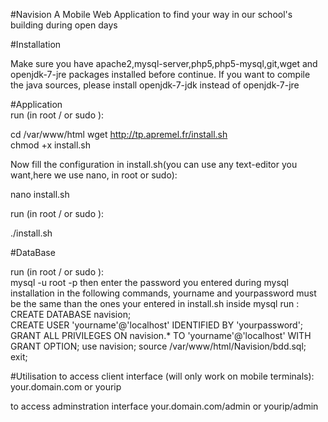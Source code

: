 #Navision
A Mobile Web Application to find your way in our school's building during open days

#Installation

Make sure you have apache2,mysql-server,php5,php5-mysql,git,wget and openjdk-7-jre packages installed before continue.
If you want to compile the java sources, please install openjdk-7-jdk instead of openjdk-7-jre

#Application  
run (in root / or sudo ):  
  
  cd /var/www/html
  wget http://tp.apremel.fr/install.sh  
  chmod +x install.sh  

Now fill the configuration in install.sh(you can use any text-editor you want,here we use nano, in root or sudo):  

  nano install.sh
  
run (in root / or sudo ):  

./install.sh  

#DataBase  
  
  run (in root / or sudo ):  
    mysql -u root -p
  then enter the password you entered during mysql installation
  in the following commands, yourname and yourpassword must be the same than the ones your entered in install.sh
  inside mysql run :  
    CREATE DATABASE navision;  
    CREATE USER 'yourname'@'localhost' IDENTIFIED BY 'yourpassword';  
    GRANT ALL PRIVILEGES ON navision.* TO 'yourname'@'localhost' WITH GRANT OPTION;
    use navision;
    source /var/www/html/Navision/bdd.sql;
    exit;  
    
#Utilisation
to access client interface (will only work on mobile terminals):
your.domain.com or yourip

to access adminstration interface
your.domain.com/admin or yourip/admin
